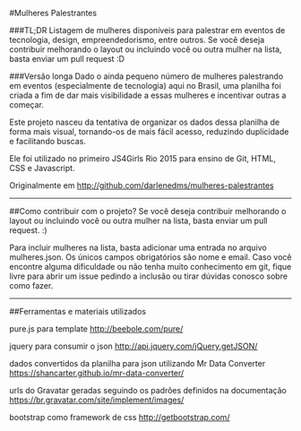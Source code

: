 #Mulheres Palestrantes

###TL;DR
Listagem de mulheres disponíveis para palestrar em eventos de tecnologia, design, empreendedorismo, entre outros.
Se você deseja contribuir melhorando o layout ou incluindo você ou outra mulher na lista, basta enviar um pull request :D

###Versão longa
Dado o ainda pequeno número de mulheres palestrando em eventos (especialmente de tecnologia) aqui no Brasil, uma planilha foi criada a fim de dar mais visibilidade a essas mulheres e incentivar outras a começar.

Este projeto nasceu da tentativa de organizar os dados dessa planilha de forma mais visual, tornando-os de mais fácil acesso, reduzindo duplicidade e facilitando buscas.

Ele foi utilizado no primeiro JS4Girls Rio 2015 para ensino de Git, HTML, CSS e Javascript.

Originalmente em http://github.com/darlenedms/mulheres-palestrantes

***

##Como contribuir com o projeto?
Se você deseja contribuir melhorando o layout ou incluindo você ou outra mulher na lista, basta enviar um pull request. :)

Para incluir mulheres na lista, basta adicionar uma entrada no arquivo mulheres.json. Os únicos campos obrigatórios são nome e email.
Caso você encontre alguma dificuldade ou não tenha muito conhecimento em git, fique livre para abrir um issue pedindo a inclusão ou tirar dúvidas conosco sobre como fazer.

***

##Ferramentas e materiais utilizados


pure.js para template
http://beebole.com/pure/

jquery para consumir o json
http://api.jquery.com/jQuery.getJSON/

dados convertidos da planilha para json utilizando Mr Data Converter
https://shancarter.github.io/mr-data-converter/

urls do Gravatar geradas seguindo os padrões definidos na documentação
https://br.gravatar.com/site/implement/images/

bootstrap como framework de css
http://getbootstrap.com/
